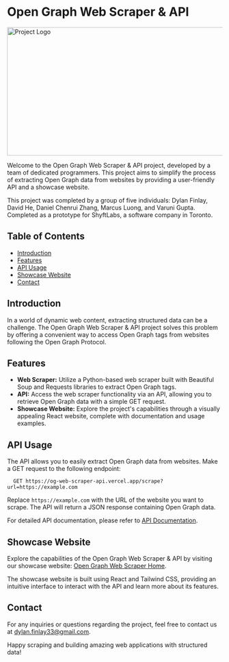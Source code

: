 # Open Graph Web Scraper & API

<p align="left">
  <img src="./Imgs/WebScraper.png" alt="Project Logo" width="600" height="300" class="left-aligned-image" />
</p>


Welcome to the Open Graph Web Scraper & API project, developed by a team of dedicated programmers. This project aims to simplify the process of extracting Open Graph data from websites by providing a user-friendly API and a showcase website.

This project was completed by a group of five individuals: Dylan Finlay, David He, Daniel Chenrui Zhang, Marcus Luong, and Varuni Gupta. Completed as a prototype for ShyftLabs, a software company in Toronto.

## Table of Contents

- [Introduction](#introduction)
- [Features](#features)
- [API Usage](#api-usage)
- [Showcase Website](#showcase-website)
- [Contact](#contact)

## Introduction

In a world of dynamic web content, extracting structured data can be a challenge. The Open Graph Web Scraper & API project solves this problem by offering a convenient way to access Open Graph tags from websites following the Open Graph Protocol.

## Features

- **Web Scraper:** Utilize a Python-based web scraper built with Beautiful Soup and Requests libraries to extract Open Graph tags.
- **API:** Access the web scraper functionality via an API, allowing you to retrieve Open Graph data with a simple GET request.
- **Showcase Website:** Explore the project's capabilities through a visually appealing React website, complete with documentation and usage examples.


## API Usage

The API allows you to easily extract Open Graph data from websites. Make a GET request to the following endpoint:
  ```http
    GET https://og-web-scraper-api.vercel.app/scrape?url=https://example.com
  ```
Replace `https://example.com` with the URL of the website you want to scrape. The API will return a JSON response containing Open Graph data.

For detailed API documentation, please refer to [API Documentation](https://open-graph-web-scraper.vercel.app/documentation).

## Showcase Website

Explore the capabilities of the Open Graph Web Scraper & API by visiting our showcase website: [Open Graph Web Scraper Home](https://open-graph-web-scraper.vercel.app/).

The showcase website is built using React and Tailwind CSS, providing an intuitive interface to interact with the API and learn more about its features.

## Contact

For any inquiries or questions regarding the project, feel free to contact us at dylan.finlay33@gmail.com.

Happy scraping and building amazing web applications with structured data!
